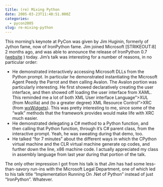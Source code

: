 ```yaml
---
title: (re) Mixing Python
date: 2005-03-23T11:48:51.000Z
categories:
  - pycon2005
slug: re-mixing-python
---
```

This morning’s keynote at PyCon was given by Jim Huginin, formerly of Jython fame, now of IronPython fame. Jim joined Microsoft [STRIKEOUT:8] 2 months ago, and was able to announce the release of IronPython 0.7 ([website][1] ) today. Jim’s talk was interesting for a number of reasons, in no particular order:

<ul class="simple">
  <li>
    He demonstrated interactively accessing Microsoft DLLs from the Python prompt. In particular he demonstrated instantiating the Microsoft Agent Peedy the Parrot and then calling Avalon. The Avalon portion was particularly interesting. He first showed declaratively creating the user interface, and then showed off loading the user interface from XAML. This reminded me a lot of both XML User interface Language”>XUL (from Mozilla) and (to a greater degree) XML Resource Control”>XRC (from <a class="reference external" href="http://wxwidgets.org">wxWidgets</a>). This was pretty interesting to me, since some of the “walk” methods that the framework provides would make life with XRC much easier.
  </li>
  <li>
    He demonstrated delegating a C# method to a Python function, and then calling that Python function, through it’s C# parent class, from the interactive prompt. Yeah, he was sweating during that demo, too.
  </li>
  <li>
    He talked “for 7 minutes” about the different ways in which the CPython virtual machine and the CLR virtual machine generate op codes, and further down the line, x86 machine code. I actually appreciated my class in assembly language from last year during that portion of the talk.
  </li>
</ul>

The only other impression I got from his talk is that Jim has had some less-than-savory run-ins with the Microsoft Legal Department, one of which led to his talk title “Implementation Running On .Net of Python” instead of just “IronPython”. Whatever.



 [1]: http://workspaces.gotdotnet.com/ironpython
